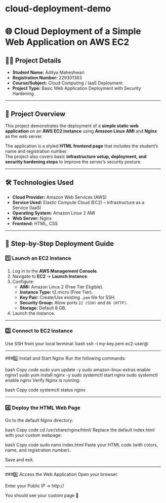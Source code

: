# cloud-deployment-demo
# 🌐 Cloud Deployment of a Simple Web Application on AWS EC2

## 👨‍🎓 Project Details
- **Student Name:** Aditya Maheshwari  
- **Registration Number:** 229301363  
- **Course/Subject:** Cloud Computing / IaaS Deployment  
- **Project Type:** Basic Web Application Deployment with Security Hardening  

---

## 📌 Project Overview
This project demonstrates the deployment of a **simple static web application** on an **AWS EC2 instance** using **Amazon Linux AMI** and **Nginx** as the web server.  

The application is a styled **HTML frontend page** that includes the student’s name and registration number.  
The project also covers basic **infrastructure setup, deployment, and security hardening steps** to improve the server’s security posture.  

---

## 🛠️ Technologies Used
- **Cloud Provider:** Amazon Web Services (AWS)  
- **Service Used:** Elastic Compute Cloud (EC2) – Infrastructure as a Service (IaaS)  
- **Operating System:** Amazon Linux 2 AMI  
- **Web Server:** Nginx  
- **Frontend:** HTML, CSS  

---

## 🚀 Step-by-Step Deployment Guide

### 1️⃣ Launch an EC2 Instance
1. Log in to the **AWS Management Console**.  
2. Navigate to **EC2** → **Launch Instance**.  
3. Configure:
   - **AMI:** Amazon Linux 2 (Free Tier Eligible).  
   - **Instance Type:** t2.micro (Free Tier).  
   - **Key Pair:** Create/Use existing `.pem` file for SSH.  
   - **Security Group:** Allow ports `22 (SSH)` and `80 (HTTP)`.  
   - **Storage:** Default 8 GB.  
4. Launch the instance.  

---

### 2️⃣ Connect to EC2 Instance
Use SSH from your local terminal:
   bash
ssh -i my-key.pem ec2-user@<your-public-ip>

---

###3️⃣ Install and Start Nginx
Run the following commands:

bash
Copy code
sudo yum update -y
sudo amazon-linux-extras enable nginx1
sudo yum install nginx -y
sudo systemctl start nginx
sudo systemctl enable nginx
Verify Nginx is running:

bash
Copy code
systemctl status nginx

---

### 4️⃣ Deploy the HTML Web Page
Go to the default Nginx directory:

bash
Copy code
cd /usr/share/nginx/html/
Replace the default index.html with your custom webpage:

bash
Copy code
sudo nano index.html
Paste your HTML code (with colors, name, and registration number).

Save and exit.

---

###5️⃣ Access the Web Application
Open your browser.

Enter your Public IP → http://<your-ec2-ip>

You should see your custom page 🎉
